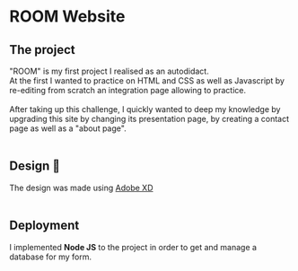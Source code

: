 # ROOM Website

## The project

"ROOM" is my first project I realised as an autodidact.<br>
At the first I wanted to practice on HTML and CSS as well as Javascript by re-editing from scratch an integration page allowing to practice. <br><br>
After taking up this challenge, I quickly wanted to deep my knowledge by upgrading this site by changing its presentation page, by creating a contact page as well as a "about page".
<br><br>

## Design 🔧

The design was made using [Adobe XD](https://www.adobe.com/fr/products/xd.html)
<br><br>

## Deployment

I implemented <strong>Node JS</strong> to the project in order to get and manage a database for my form.
